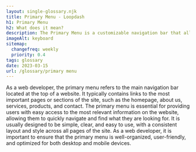 ```yaml
--- 
layout: single-glossary.njk
title: Primary Menu - Loopdash
h1: Primary Menu
h2: What does it mean?
description: The Primary Menu is a customizable navigation bar that allows users to easily access important pages and content on a WordPress website.
imageAlt: keyboard
sitemap:
  changefreq: weekly
  priority: 0.4
tags: glossary
date: 2023-03-15
url: /glossary/primary menu
---
```


As a web developer, the primary menu refers to the main navigation bar located at the top of a website. It typically contains links to the most important pages or sections of the site, such as the homepage, about us, services, products, and contact. The primary menu is essential for providing users with easy access to the most relevant information on the website, allowing them to quickly navigate and find what they are looking for. It is usually designed to be simple, clear, and easy to use, with a consistent layout and style across all pages of the site. As a web developer, it is important to ensure that the primary menu is well-organized, user-friendly, and optimized for both desktop and mobile devices.
